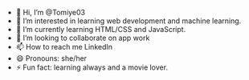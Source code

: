 - 👋 Hi, I’m @Tomiye03
- 👀 I’m interested in learning web development and machine learning.
- 🌱 I’m currently learning HTML/CSS and JavaScript.
- 💞️ I’m looking to collaborate on app work
- 📫 How to reach me LinkedIn 
- 😄 Pronouns: she/her
- ⚡ Fun fact: learning always and a movie lover.

<!---
Tomiye03/Tomiye03 is a ✨ special ✨ repository because its `README.md` (this file) appears on your GitHub profile.
You can click the Preview link to take a look at your changes.
--->
